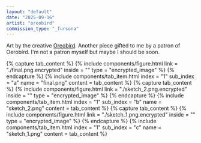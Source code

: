 ```yaml
---
layout: "default"
date: "2025-09-16"
artist: "oreobird"
commission_type: "_fursona"
---
```


Art by the creative [Oreobird](https://www.furaffinity.net/user/oreobird/). Another piece gifted to me by a patron of Oerobird. I'm not a patron myself but maybe I should be soon.

<script src="/static/image_encryption/encryption_utils.js"></script>
<div class="tab-wrapper">
	{% capture tab_content %}
		{% include components/figure.html 
			link = "./final.png.encrypted"
			inside = ""
			type = "encrypted_image"
		%}
	{% endcapture %}
	{% include components/tab_item.html 
		index = "1" sub_index = "a"
		name = "final.png"
		content = tab_content
	%}
	{% capture tab_content %}
		{% include components/figure.html 
			link = "./sketch_2.png.encrypted"
			inside = ""
			type = "encrypted_image"
		%}
	{% endcapture %}
	{% include components/tab_item.html 
		index = "1" sub_index = "b"
		name = "sketch_2.png"
		content = tab_content
	%}
		{% capture tab_content %}
		{% include components/figure.html 
			link = "./sketch_1.png.encrypted"
			inside = ""
			type = "encrypted_image"
		%}
	{% endcapture %}
	{% include components/tab_item.html 
		index = "1" sub_index = "c"
		name = "sketch_1.png"
		content = tab_content
	%}
</div>